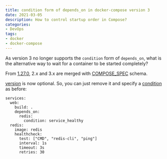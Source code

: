 ```yaml
---
title: condition form of depends_on in docker-compose version 3
date: 2021-03-05
description: How to control startup order in Compose?
categories:
- DevOps
tags:
- docker
- docker-compose
---
```

As version 3 no longer supports the `condition` form of `depends_on`, what is the alternative way to wait for a container to be started completely?
  
From [1.27.0](https://github.com/docker/compose/releases/tag/1.27.0), 2.x and 3.x are merged with [COMPOSE_SPEC](https://github.com/compose-spec/compose-spec/blob/master/spec.md) schema.

[version](https://github.com/compose-spec/compose-spec/blob/master/spec.md#version-top-level-element) is now optional. So, you can just remove it and specify a [condition](https://github.com/compose-spec/compose-spec/blob/master/spec.md#depends_on) as before:

```
services:
  web:
    build: .
    depends_on:
      redis:
        condition: service_healthy
  redis:
    image: redis
    healthcheck:
      test: ["CMD", "redis-cli", "ping"]
      interval: 1s
      timeout: 3s
      retries: 30
```

